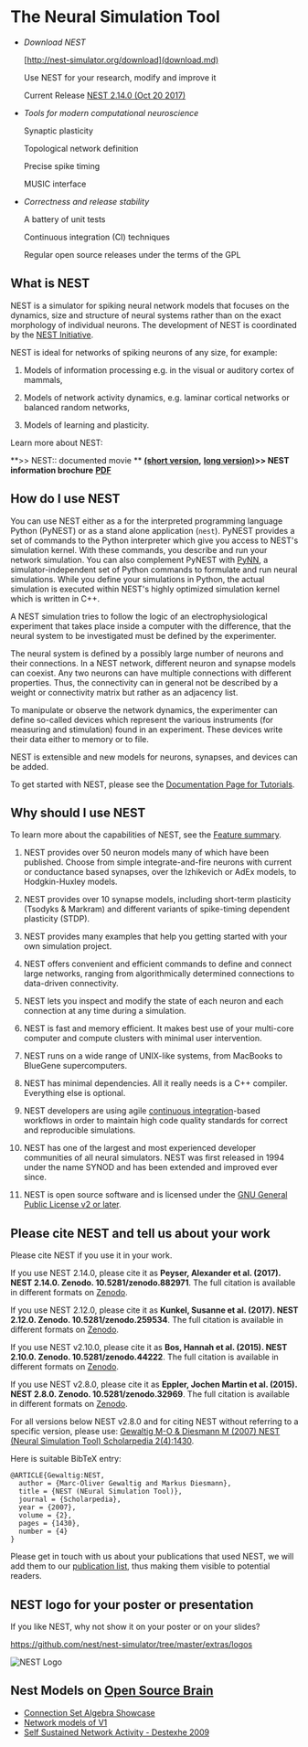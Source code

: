 # The Neural Simulation Tool

-   *Download NEST*

    [http://nest-simulator.org/download](download.md)

    Use NEST for your research, modify and improve it

    Current Release [NEST 2.14.0 (Oct 20 2017)](download.md)

-   *Tools for modern computational neuroscience*

    Synaptic plasticity

    Topological network definition

    Precise spike timing

    MUSIC interface

-   *Correctness and release stability*

    A battery of unit tests

    Continuous integration (CI) techniques

    Regular open source releases under the terms of the GPL

## What is NEST

NEST is a simulator for spiking neural network models that focuses on the
dynamics, size and structure of neural systems rather than on the exact
morphology of individual neurons. The development of NEST is coordinated by the
[NEST Initiative](http://www.nest-initiative.org).

NEST is ideal for networks of spiking neurons of any size, for example:

1.  Models of information processing e.g. in the visual or auditory cortex of
    mammals,

2.  Models of network activity dynamics, e.g. laminar cortical networks or
    balanced random networks,

3.  Models of learning and plasticity.

Learn more about NEST:

**\>\> NEST:: documented movie ** **[(short version](http://www.youtube.com/watch?v=K7KXmIv6ROY),**
**[long version)](http://www.youtube.com/watch?v=v0YEiren7D0)\>\> NEST information brochure** **[PDF](http://www.nest-simulator.org/wp-content/uploads/2015/04/JARA_NEST_final.pdf)**

## How do I use NEST

You can use NEST either as a for the interpreted programming language Python
(PyNEST) or as a stand alone application (`nest`).
 PyNEST provides a set of commands to the Python interpreter which give you
 access to NEST's simulation kernel. With these commands, you describe and run
 your network simulation.
 You can also complement PyNEST with [PyNN](http://neuralensemble.org/trac/PyNN),
 a simulator-independent set of Python commands to formulate and run neural
 simulations. While you define your simulations in Python, the actual simulation
 is executed within NEST's highly optimized simulation kernel which is written
 in C++.

A NEST simulation tries to follow the logic of an electrophysiological
experiment that takes place inside a computer with the difference, that the
neural system to be investigated must be defined by the experimenter.

The neural system is defined by a possibly large number of neurons and their
connections. In a NEST network, different neuron and synapse models can coexist.
Any two neurons can have multiple connections with different properties. Thus,
the connectivity can in general not be described by a weight or connectivity
matrix but rather as an adjacency list.

To manipulate or observe the network dynamics, the experimenter can define
so-called devices which represent the various instruments (for measuring and
stimulation) found in an experiment. These devices write their data either to
memory or to file.

NEST is extensible and new models for neurons, synapses, and devices can be
added.

To get started with NEST, please see the [Documentation Page for Tutorials](documentation.md).

## Why should I use NEST

To learn more about the capabilities of NEST, see the [Feature summary](features.md).

1.  NEST provides over 50 neuron models many of which have been published.
    Choose from simple integrate-and-fire neurons with current or conductance
    based synapses, over the Izhikevich or AdEx models, to Hodgkin-Huxley
    models.

2.  NEST provides over 10 synapse models, including short-term plasticity
    (Tsodyks & Markram) and different variants of spike-timing dependent
    plasticity (STDP).

3.  NEST provides many examples that help you getting started with your own
    simulation project.

4.  NEST offers convenient and efficient commands to define and connect large
    networks, ranging from algorithmically determined connections to data-driven
    connectivity.

5.  NEST lets you inspect and modify the state of each neuron and each
    connection at any time during a simulation.

6.  NEST is fast and memory efficient. It makes best use of your multi-core
    computer and compute clusters with minimal user intervention.

7.  NEST runs on a wide range of UNIX-like systems, from MacBooks to
    BlueGene supercomputers.

8.  NEST has minimal dependencies. All it really needs is a C++ compiler.
    Everything else is optional.

9.  NEST developers are using agile [continuous integration](continuous-integration.md)-based
    workflows in order to maintain high code quality standards for correct and
    reproducible simulations.

10. NEST has one of the largest and most experienced developer communities of
    all neural simulators. NEST was first released in 1994 under the name SYNOD
    and has been extended and improved ever since.

11. NEST is open source software and is licensed under the [GNU General Public License v2 or later](http://www.gnu.org/licenses/).

## Please cite NEST and tell us about your work

Please cite NEST if you use it in your work.

If you use NEST 2.14.0, please cite it as **Peyser, Alexander et al. (2017).
NEST 2.14.0. Zenodo. 10.5281/zenodo.882971**. The full citation is available
in different formats on [Zenodo](http://dx.doi.org/10.5281/zenodo.882971).

If you use NEST 2.12.0, please cite it as **Kunkel, Susanne et al. (2017).
NEST 2.12.0. Zenodo. 10.5281/zenodo.259534**. The full citation is available
in different formats on [Zenodo](http://dx.doi.org/10.5281/zenodo.259534).

If you use NEST v2.10.0, please cite it as **Bos, Hannah et al. (2015).
NEST 2.10.0. Zenodo. 10.5281/zenodo.44222**. The full citation is available
in different formats on [Zenodo](http://dx.doi.org/10.5281/zenodo.44222).

If you use NEST v2.8.0, please cite it as **Eppler, Jochen Martin et al. (2015).
NEST 2.8.0. Zenodo. 10.5281/zenodo.32969**. The full citation is available
in different formats on [Zenodo](http://dx.doi.org/10.5281/zenodo.32969).

For all versions below NEST v2.8.0 and for citing NEST without referring to a
specific version, please use: [Gewaltig M-O & Diesmann M (2007) NEST (Neural
Simulation Tool) Scholarpedia
2(4):1430](http://www.scholarpedia.org/article/NEST_(Neural_Simulation_Tool)).

Here is suitable BibTeX entry:

    @ARTICLE{Gewaltig:NEST,
      author = {Marc-Oliver Gewaltig and Markus Diesmann},
      title = {NEST (NEural Simulation Tool)},
      journal = {Scholarpedia},
      year = {2007},
      volume = {2},
      pages = {1430},
      number = {4}
    }

Please get in touch with us about your publications that used NEST, we will
add them to our [publication list](publications.md), thus making them visible
to potential readers.

## NEST logo for your poster or presentation

If you like NEST, why not show it on your poster or on your slides?

<https://github.com/nest/nest-simulator/tree/master/extras/logos>

![NEST Logo](../extras/logos/nest-simulated.png)

## Nest Models on [Open Source Brain](http://www.opensourcebrain.org/)

-   [Connection Set Algebra Showcase](http://www.opensourcebrain.org/projects/44)
-   [Network models of V1](http://www.opensourcebrain.org/projects/111)
-   [Self Sustained Network Activity - Destexhe 2009](http://www.opensourcebrain.org/projects/31)
